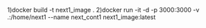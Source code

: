 1)docker build -t next1_image .
2)docker run -it -d -p 3000:3000 -v .:/home/next1 --name next_cont1 next1_image:latest

